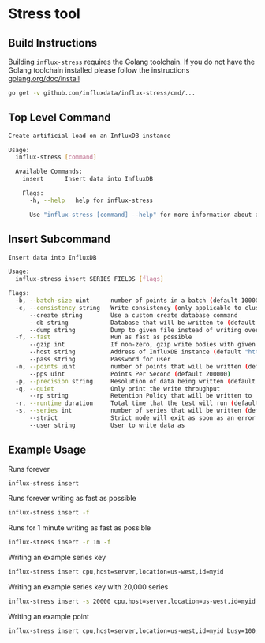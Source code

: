# Stress tool

## Build Instructions

Building `influx-stress` requires the Golang toolchain. If you do not have the Golang toolchain installed
please follow the instructions [golang.org/doc/install](https://golang.org/doc/install)

```sh
go get -v github.com/influxdata/influx-stress/cmd/...
```

## Top Level Command

```bash
Create artificial load on an InfluxDB instance

Usage:
  influx-stress [command]

  Available Commands:
    insert      Insert data into InfluxDB

    Flags:
      -h, --help   help for influx-stress

      Use "influx-stress [command] --help" for more information about a command.
```

## Insert Subcommand

```bash
Insert data into InfluxDB

Usage:
  influx-stress insert SERIES FIELDS [flags]

Flags:
  -b, --batch-size uint      number of points in a batch (default 10000)
  -c, --consistency string   Write consistency (only applicable to clusters) (default "one")
      --create string        Use a custom create database command
      --db string            Database that will be written to (default "stress")
      --dump string          Dump to given file instead of writing over HTTP
  -f, --fast                 Run as fast as possible
      --gzip int             If non-zero, gzip write bodies with given compression level. 1=best speed, 9=best compression, -1=gzip default.
      --host string          Address of InfluxDB instance (default "http://localhost:8086")
      --pass string          Password for user
  -n, --points uint          number of points that will be written (default 18446744073709551615)
      --pps uint             Points Per Second (default 200000)
  -p, --precision string     Resolution of data being written (default "n")
  -q, --quiet                Only print the write throughput
      --rp string            Retention Policy that will be written to
  -r, --runtime duration     Total time that the test will run (default 2562047h47m16.854775807s)
  -s, --series int           number of series that will be written (default 100000)
      --strict               Strict mode will exit as soon as an error or unexpected status is encountered
      --user string          User to write data as
```

## Example Usage

Runs forever

```bash
influx-stress insert
```

Runs forever writing as fast as possible

```bash
influx-stress insert -f
```

Runs for 1 minute writing as fast as possible

```bash
influx-stress insert -r 1m -f
```

Writing an example series key

```bash
influx-stress insert cpu,host=server,location=us-west,id=myid
```

Writing an example series key with 20,000 series

```bash
influx-stress insert -s 20000 cpu,host=server,location=us-west,id=myid
```

Writing an example point

```bash
influx-stress insert cpu,host=server,location=us-west,id=myid busy=100,idle=10,random=5i
```
